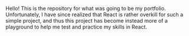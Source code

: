 Hello! This is the repository for what was going to be my portfolio. Unfortunately, I have since realized that React is rather overkill for such a simple project, and thus this project has become instead more of a playground to help me test and practice my skills in React.